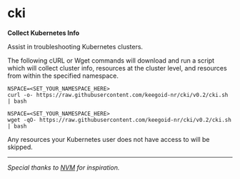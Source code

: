 # cki

**Collect Kubernetes Info**

Assist in troubleshooting Kubernetes clusters.

The following cURL or Wget commands will download and run a script which will collect cluster info, resources at the cluster level, and resources from within the specified namespace.

```
NSPACE=<SET_YOUR_NAMESPACE_HERE>
curl -o- https://raw.githubusercontent.com/keegoid-nr/cki/v0.2/cki.sh | bash
```

```
NSPACE=<SET_YOUR_NAMESPACE_HERE>
wget -qO- https://raw.githubusercontent.com/keegoid-nr/cki/v0.2/cki.sh | bash
```

Any resources your Kubernetes user does not have access to will be skipped.

---

*Special thanks to [NVM](https://github.com/nvm-sh/nvm) for inspiration.*
